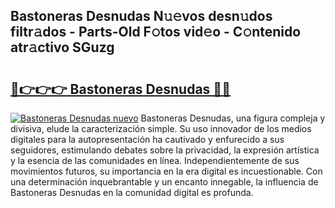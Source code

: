 ## Bastoneras Desnudas N𝚞𝚎vos desn𝚞dos filtr𝚊dos - Parts-Old F𝚘tos vid𝚎o - C𝚘ntenido atr𝚊ctivo SGuzg

# <h2><a href="http://mb1721.tromn.icu/?c=Bastoneras+Desnudas">🔗👉👉👉 Bastoneras Desnudas 🔗🔗</a></h2>

[![Bastoneras Desnudas nuevo](https://i.imgur.com/pEAQMta.gif)](http://mb1721.tromn.icu/?c=Bastoneras+Desnudas)
Bastoneras Desnudas, una figura compleja y divisiva, elude la caracterización simple. Su uso innovador de los medios digitales para la autopresentación ha cautivado y enfurecido a sus seguidores, estimulando debates sobre la privacidad, la expresión artística y la esencia de las comunidades en línea. Independientemente de sus movimientos futuros, su importancia en la era digital es incuestionable. Con una determinación inquebrantable y un encanto innegable, la influencia de Bastoneras Desnudas en la comunidad digital es profunda.
